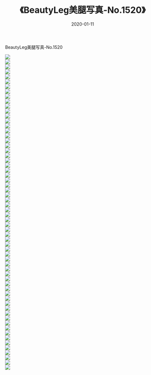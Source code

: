 ﻿---
layout: post
title:  《BeautyLeg美腿写真-No.1520》
date:   2020-01-11
img: http://img.660000.xyz/Sharelink/网络美图/2020/BeautyLeg美腿写真-No.1520/000.jpg
categories: [美女, 清纯, 唯美]
---

BeautyLeg美腿写真-No.1520

  ![](http://img.660000.xyz/Sharelink/网络美图/2020/BeautyLeg美腿写真-No.1520/001.jpg) <br> ![](http://img.660000.xyz/Sharelink/网络美图/2020/BeautyLeg美腿写真-No.1520/002.jpg) <br> ![](http://img.660000.xyz/Sharelink/网络美图/2020/BeautyLeg美腿写真-No.1520/003.jpg) <br> ![](http://img.660000.xyz/Sharelink/网络美图/2020/BeautyLeg美腿写真-No.1520/004.jpg) <br> ![](http://img.660000.xyz/Sharelink/网络美图/2020/BeautyLeg美腿写真-No.1520/005.jpg) <br> ![](http://img.660000.xyz/Sharelink/网络美图/2020/BeautyLeg美腿写真-No.1520/006.jpg) <br> ![](http://img.660000.xyz/Sharelink/网络美图/2020/BeautyLeg美腿写真-No.1520/007.jpg) <br> ![](http://img.660000.xyz/Sharelink/网络美图/2020/BeautyLeg美腿写真-No.1520/008.jpg) <br> ![](http://img.660000.xyz/Sharelink/网络美图/2020/BeautyLeg美腿写真-No.1520/009.jpg) <br> ![](http://img.660000.xyz/Sharelink/网络美图/2020/BeautyLeg美腿写真-No.1520/010.jpg) <br> ![](http://img.660000.xyz/Sharelink/网络美图/2020/BeautyLeg美腿写真-No.1520/011.jpg) <br> ![](http://img.660000.xyz/Sharelink/网络美图/2020/BeautyLeg美腿写真-No.1520/012.jpg) <br> ![](http://img.660000.xyz/Sharelink/网络美图/2020/BeautyLeg美腿写真-No.1520/013.jpg) <br> ![](http://img.660000.xyz/Sharelink/网络美图/2020/BeautyLeg美腿写真-No.1520/014.jpg) <br> ![](http://img.660000.xyz/Sharelink/网络美图/2020/BeautyLeg美腿写真-No.1520/015.jpg) <br> ![](http://img.660000.xyz/Sharelink/网络美图/2020/BeautyLeg美腿写真-No.1520/016.jpg) <br> ![](http://img.660000.xyz/Sharelink/网络美图/2020/BeautyLeg美腿写真-No.1520/017.jpg) <br> ![](http://img.660000.xyz/Sharelink/网络美图/2020/BeautyLeg美腿写真-No.1520/018.jpg) <br> ![](http://img.660000.xyz/Sharelink/网络美图/2020/BeautyLeg美腿写真-No.1520/019.jpg) <br> ![](http://img.660000.xyz/Sharelink/网络美图/2020/BeautyLeg美腿写真-No.1520/020.jpg) <br> ![](http://img.660000.xyz/Sharelink/网络美图/2020/BeautyLeg美腿写真-No.1520/021.jpg) <br> ![](http://img.660000.xyz/Sharelink/网络美图/2020/BeautyLeg美腿写真-No.1520/022.jpg) <br> ![](http://img.660000.xyz/Sharelink/网络美图/2020/BeautyLeg美腿写真-No.1520/023.jpg) <br> ![](http://img.660000.xyz/Sharelink/网络美图/2020/BeautyLeg美腿写真-No.1520/024.jpg) <br> ![](http://img.660000.xyz/Sharelink/网络美图/2020/BeautyLeg美腿写真-No.1520/025.jpg) <br> ![](http://img.660000.xyz/Sharelink/网络美图/2020/BeautyLeg美腿写真-No.1520/026.jpg) <br> ![](http://img.660000.xyz/Sharelink/网络美图/2020/BeautyLeg美腿写真-No.1520/027.jpg) <br> ![](http://img.660000.xyz/Sharelink/网络美图/2020/BeautyLeg美腿写真-No.1520/028.jpg) <br> ![](http://img.660000.xyz/Sharelink/网络美图/2020/BeautyLeg美腿写真-No.1520/029.jpg) <br> ![](http://img.660000.xyz/Sharelink/网络美图/2020/BeautyLeg美腿写真-No.1520/030.jpg) <br> ![](http://img.660000.xyz/Sharelink/网络美图/2020/BeautyLeg美腿写真-No.1520/031.jpg) <br> ![](http://img.660000.xyz/Sharelink/网络美图/2020/BeautyLeg美腿写真-No.1520/032.jpg) <br> ![](http://img.660000.xyz/Sharelink/网络美图/2020/BeautyLeg美腿写真-No.1520/033.jpg) <br> ![](http://img.660000.xyz/Sharelink/网络美图/2020/BeautyLeg美腿写真-No.1520/034.jpg) <br> ![](http://img.660000.xyz/Sharelink/网络美图/2020/BeautyLeg美腿写真-No.1520/035.jpg) <br> ![](http://img.660000.xyz/Sharelink/网络美图/2020/BeautyLeg美腿写真-No.1520/036.jpg) <br> ![](http://img.660000.xyz/Sharelink/网络美图/2020/BeautyLeg美腿写真-No.1520/037.jpg) <br> ![](http://img.660000.xyz/Sharelink/网络美图/2020/BeautyLeg美腿写真-No.1520/038.jpg) <br> ![](http://img.660000.xyz/Sharelink/网络美图/2020/BeautyLeg美腿写真-No.1520/039.jpg) <br> ![](http://img.660000.xyz/Sharelink/网络美图/2020/BeautyLeg美腿写真-No.1520/040.jpg) <br> ![](http://img.660000.xyz/Sharelink/网络美图/2020/BeautyLeg美腿写真-No.1520/041.jpg) <br> ![](http://img.660000.xyz/Sharelink/网络美图/2020/BeautyLeg美腿写真-No.1520/042.jpg) <br> ![](http://img.660000.xyz/Sharelink/网络美图/2020/BeautyLeg美腿写真-No.1520/043.jpg) <br> ![](http://img.660000.xyz/Sharelink/网络美图/2020/BeautyLeg美腿写真-No.1520/044.jpg) <br> ![](http://img.660000.xyz/Sharelink/网络美图/2020/BeautyLeg美腿写真-No.1520/045.jpg) <br> ![](http://img.660000.xyz/Sharelink/网络美图/2020/BeautyLeg美腿写真-No.1520/046.jpg) <br> ![](http://img.660000.xyz/Sharelink/网络美图/2020/BeautyLeg美腿写真-No.1520/047.jpg) <br> ![](http://img.660000.xyz/Sharelink/网络美图/2020/BeautyLeg美腿写真-No.1520/048.jpg) <br> ![](http://img.660000.xyz/Sharelink/网络美图/2020/BeautyLeg美腿写真-No.1520/049.jpg) <br> ![](http://img.660000.xyz/Sharelink/网络美图/2020/BeautyLeg美腿写真-No.1520/050.jpg) <br> ![](http://img.660000.xyz/Sharelink/网络美图/2020/BeautyLeg美腿写真-No.1520/051.jpg) <br> ![](http://img.660000.xyz/Sharelink/网络美图/2020/BeautyLeg美腿写真-No.1520/052.jpg) <br> ![](http://img.660000.xyz/Sharelink/网络美图/2020/BeautyLeg美腿写真-No.1520/053.jpg) <br> ![](http://img.660000.xyz/Sharelink/网络美图/2020/BeautyLeg美腿写真-No.1520/054.jpg) <br> ![](http://img.660000.xyz/Sharelink/网络美图/2020/BeautyLeg美腿写真-No.1520/055.jpg) <br> ![](http://img.660000.xyz/Sharelink/网络美图/2020/BeautyLeg美腿写真-No.1520/056.jpg) <br> ![](http://img.660000.xyz/Sharelink/网络美图/2020/BeautyLeg美腿写真-No.1520/057.jpg) <br> ![](http://img.660000.xyz/Sharelink/网络美图/2020/BeautyLeg美腿写真-No.1520/058.jpg) <br> ![](http://img.660000.xyz/Sharelink/网络美图/2020/BeautyLeg美腿写真-No.1520/059.jpg) <br> ![](http://img.660000.xyz/Sharelink/网络美图/2020/BeautyLeg美腿写真-No.1520/060.jpg) <br> ![](http://img.660000.xyz/Sharelink/网络美图/2020/BeautyLeg美腿写真-No.1520/061.jpg) <br> ![](http://img.660000.xyz/Sharelink/网络美图/2020/BeautyLeg美腿写真-No.1520/062.jpg) <br> ![](http://img.660000.xyz/Sharelink/网络美图/2020/BeautyLeg美腿写真-No.1520/063.jpg) <br> ![](http://img.660000.xyz/Sharelink/网络美图/2020/BeautyLeg美腿写真-No.1520/064.jpg) <br>